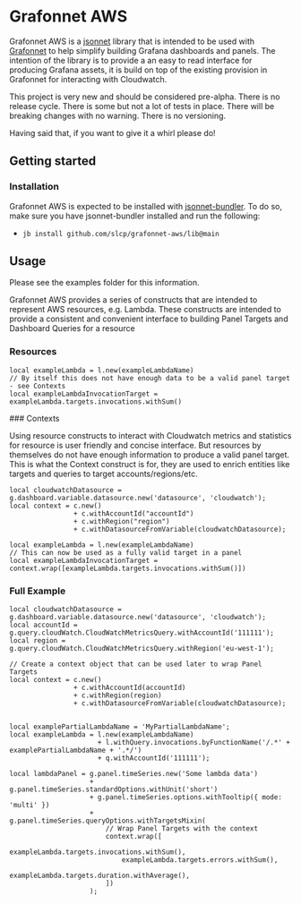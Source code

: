 # Grafonnet AWS

Grafonnet AWS is a [jsonnet](https://jsonnet.org/) library that is intended to be used with [Grafonnet](https://grafana.github.io/grafonnet/index.html) to help simplify building Grafana dashboards and panels. The intention of the library is to provide a an easy to read interface for producing Grafana assets, it is build on top of the existing provision in Grafonnet for interacting with Cloudwatch.

This project is very new and should be considered pre-alpha. There is no release cycle. There is some but not a lot of tests in place. There will be breaking changes with no warning. There is no versioning.

Having said that, if you want to give it a whirl please do!

## Getting started

### Installation

Grafonnet AWS is expected to be installed with [jsonnet-bundler](https://github.com/jsonnet-bundler/jsonnet-bundler). To do so, make sure you have jsonnet-bundler installed and run the following:

- `jb install github.com/slcp/grafonnet-aws/lib@main`

## Usage

Please see the examples folder for this information.

Grafonnet AWS provides a series of constructs that are intended to represent AWS resources, e.g. Lambda. These constructs are intended to provide a consistent and convenient interface to building Panel Targets and Dashboard Queries for a resource

### Resources

```
local exampleLambda = l.new(exampleLambdaName)
// By itself this does not have enough data to be a valid panel target - see Contexts
local exampleLambdaInvocationTarget = exampleLambda.targets.invocations.withSum()
```

### Contexts

Using resource constructs to interact with Cloudwatch metrics and statistics for resource is user friendly and concise interface. But resources by themselves do not have enough information to produce a valid panel target. This is what the Context construct is for, they are used to enrich entities like targets and queries to target accounts/regions/etc.

```
local cloudwatchDatasource = g.dashboard.variable.datasource.new('datasource', 'cloudwatch');
local context = c.new()
                + c.withAccountId("accountId")
                + c.withRegion("region")
                + c.withDatasourceFromVariable(cloudwatchDatasource);

local exampleLambda = l.new(exampleLambdaName)
// This can now be used as a fully valid target in a panel
local exampleLambdaInvocationTarget = context.wrap([exampleLambda.targets.invocations.withSum()])
```

### Full Example

```
local cloudwatchDatasource = g.dashboard.variable.datasource.new('datasource', 'cloudwatch');
local accountId = g.query.cloudWatch.CloudWatchMetricsQuery.withAccountId('111111');
local region = g.query.cloudWatch.CloudWatchMetricsQuery.withRegion('eu-west-1');

// Create a context object that can be used later to wrap Panel Targets
local context = c.new()
                + c.withAccountId(accountId)
                + c.withRegion(region)
                + c.withDatasourceFromVariable(cloudwatchDatasource);


local examplePartialLambdaName = 'MyPartialLambdaName';
local exampleLambda = l.new(exampleLambdaName)
                      + l.withQuery.invocations.byFunctionName('/.*' + examplePartialLambdaName + '.*/')
                      + q.withAccountId('111111');

local lambdaPanel = g.panel.timeSeries.new('Some lambda data')
                    + g.panel.timeSeries.standardOptions.withUnit('short')
                    + g.panel.timeSeries.options.withTooltip({ mode: 'multi' })
                    + g.panel.timeSeries.queryOptions.withTargetsMixin(
                        // Wrap Panel Targets with the context
                        context.wrap([
                            exampleLambda.targets.invocations.withSum(),
                            exampleLambda.targets.errors.withSum(),
                            exampleLambda.targets.duration.withAverage(),
                        ])
                    );
```
